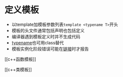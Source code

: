 # 定义模板

- 以template加模板参数列表`template <typename T>`开头
- 模板的头文件通常包括声明也包括定义
- 编译器遇到模板定义时并不生成代码
- [typename](c++-keyword-typename.md)也可用class替代
- 模板实例化阶段错误可能在[链接](c++-compile.md)时才报告

[[c++函数模板]]
    
[[c++类模板]]